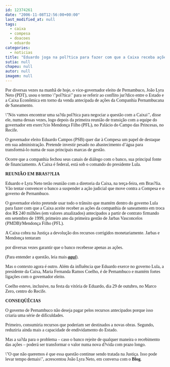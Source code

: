```yaml
---
id: 12374261
date: "2006-11-08T12:56:00+00:00"
last_modified_at: null
tags:
  - caixa
  - compesa
  - doacoes
  - eduardo
categories:
  - noticias
title: "Eduardo joga na pol?tica para fazer com que a Caixa receba ações da Compesa"
sutia: null
chapeu: null
autor: null
imagem: null
---
```

<p><P><FONT face=Verdana>Por diversas vezes na manhã de hoje, o vice-governador eleito de Pernambuco, João Lyra Neto (PDT), usou o termo \"pol?tica\" para se referir ao conflito jur?dico entre o Estado e a Caixa Econômica em torno da venda antecipada de ações da Companhia Pernambucana de Saneamento.</FONT></P></p>
<p><P><FONT face=Verdana>\"Nós vamos encontrar uma sa?da pol?tica para negociar a questão com a Caixa\", disse ele, numa dessas vezes, logo depois da primeira reunião de transição com a equipe do governador em exerc?cio Mendonça Filho (PFL), no Palácio do Campo das Princesas, no Recife.</FONT></P></p>
<p><P><FONT face=Verdana>O governador eleito Eduardo Campos (PSB) quer dar à Compesa um papel de destaque em sua administração. Pretende investir pesado no abastecimento d’água para transformá-lo numa de suas principais marcas de gestão.</FONT></P></p>
<p><P><FONT face=Verdana>Ocorre que a companhia fechou seus canais de diálogo com o banco, sua principal fonte de financiamento. A Caixa é federal, está sob o comando do presidente Lula.</FONT></P></p>
<p><P><FONT face=Verdana><STRONG>REUNIÃO EM BRAS??LIA</STRONG></FONT></P></p>
<p><P><FONT face=Verdana>Eduardo e Lyra Neto terão reunião com a diretoria da Caixa, na terça-feira, em Bras?lia. Vão tentar convencer o banco a suspender a ação judicial que move contra a Compesa e o governo de Pernambuco.</FONT></P></p>
<p><P><FONT face=Verdana>O governador eleito pretende usar todo o trânsito que mantém dentro do governo Lula para fazer com que a Caixa aceite receber as ações da companhia de saneamento em troca dos R$ 240 milhões (em valores atualizados) antecipados a partir de contrato firmando em setembro de 1999, primeiro ano da primeira gestão de Jarbas Vasconcelos (PMDB)/Mendonça Filho (PFL).</FONT></P></p>
<p><P><FONT face=Verdana>A Caixa cobra na Justiça a devolução dos recursos corrigidos monetariamente. Jarbas e Mendonça tentaram</p>
<p> por diversas vezes garantir que o banco recebesse apenas as ações.</FONT></P></p>
<p><P><FONT face=Verdana>(Para entender a questão, leia mais <STRONG><EM><A href=\"https://www.tce.pe.gov.br/contas-governo/2001/vinculacao4552.html\" target=_blank>aqui</A></EM></STRONG>).</FONT></P></p>
<p><P><FONT face=Verdana>Mas o contexto agora é outro. Além da influência que Eduardo exerce no governo Lula, a presidente da Caixa, Maria Fernanda Ramos Coelho, é de Pernambuco e mantém fortes ligações com o governador eleito.</FONT></P></p>
<p><P><FONT face=Verdana>Coelho esteve, inclusive, na festa da vitória de Eduardo, dia 29 de outubro, no Marco Zero, centro do Recife.</FONT></P></p>
<p><P><FONT face=Verdana><STRONG>CONSEQÜÊCIAS</STRONG></FONT></P></p>
<p><P><FONT face=Verdana>O governo de Pernambuco não deseja pagar pelos recursos antecipados porque isso criaria uma série de dificuldades. </FONT></P></p>
<p><P><FONT face=Verdana>Primeiro, consumiria recursos que poderiam ser destinados a novas obras. Segundo, reduziria ainda mais a capacidade de endividamento do Estado.</FONT></P></p>
<p><P><FONT face=Verdana>Mas a sa?da para o problema – caso o banco rejeite de qualquer maneira o recebimento das ações – poderá ser transformar o valor numa nova d?vida com prazo longo.</FONT></P></p>
<p><P><FONT face=Verdana>\"O que não queremos é que essa questão continue sendo tratada na Justiça. Isso pode levar tempo demais\", acrescentou João Lyra Neto, em conversa com o <STRONG>Blog</STRONG>.</FONT></P> </p>
